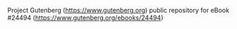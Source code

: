 Project Gutenberg (https://www.gutenberg.org) public repository for eBook #24494 (https://www.gutenberg.org/ebooks/24494)
